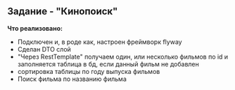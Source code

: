 ## Задание - "Кинопоиск"
**Что реализовано:**
* Подключен и, в роде как, настроен фреймворк flyway
* Сделан DTO слой 
* "Через RestTemplate" получаем один, или несколько фильмов по id и заполняется таблица в бд, если данный фильм не добавлен
* сортировка таблицы по году выпуска фильмов
* Поиск фильма по названию фильма